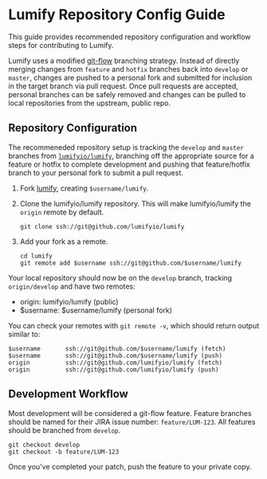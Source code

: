 # Lumify Repository Config Guide

This guide provides recommended repository configuration and workflow steps for contributing to Lumify.

Lumify uses a modified [git-flow](http://nvie.com/posts/a-successful-git-branching-model/) branching strategy. Instead of directly merging changes from `feature` and `hotfix` branches back into `develop` or `master`, changes are pushed to a personal fork and submitted for inclusion in the target branch via pull request. Once pull requests are accepted, personal branches can be safely removed and changes can be pulled to local repositories from the upstream, public repo.

## Repository Configuration

The recommeneded repository setup is tracking the `develop` and `master` branches from [`lumifyio/lumify`](https://github.com/lumifyio/lumify), branching off the appropriate source for a feature or hotfix to complete development and pushing that feature/hotfix branch to your personal fork to submit a pull request.

1.	Fork [lumify](https://github.com/lumifyio/lumify), creating `$username/lumify`.

2. Clone the lumifyio/lumify repository. This will make lumifyio/lumify the `origin` remote by default.

	```
	git clone ssh://git@github.com/lumifyio/lumify
	```
	
3.	Add your fork as a remote.

	```
	cd lumify
	git remote add $username ssh://git@github.com/$username/lumify
	```
	
Your local repository should now be on the `develop` branch, tracking `origin/develop` and have two remotes:

-	origin: lumifyio/lumify (public)
- 	$username: $username/lumify (personal fork)

You can check your remotes with `git remote -v`, which should return output similar to:

```
$username		ssh://git@github.com/$username/lumify (fetch)
$username		ssh://git@github.com/$username/lumify (push)
origin			ssh://git@github.com/lumifyio/lumify (fetch)
origin			ssh://git@github.com/lumifyio/lumify (push)
```

## Development Workflow

Most development will be considered a git-flow feature. Feature branches should be named for their JIRA issue number: `feature/LUM-123`. All features should be branched from `develop`.

```
git checkout develop
git checkout -b feature/LUM-123
```

Once you've completed your patch, push the feature to your private copy.